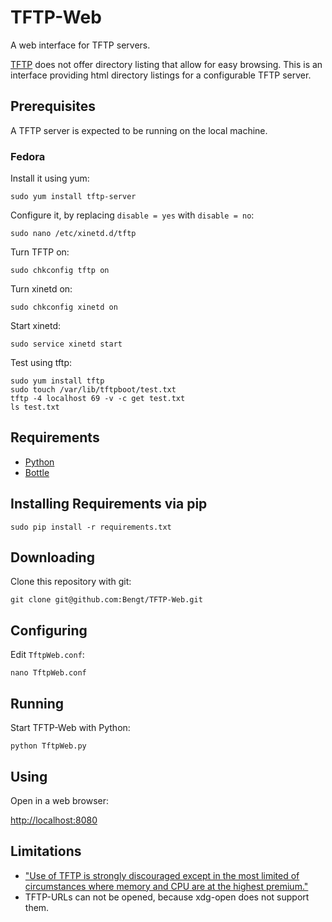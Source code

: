 # TFTP-Web

A web interface for TFTP servers.

[TFTP](http://de.wikipedia.org/wiki/Trivial_File_Transfer_Protocol) does not offer directory listing that allow for easy browsing. This is an interface providing html directory listings for a configurable TFTP server.

## Prerequisites

A TFTP server is expected to be running on the local machine.

### Fedora

Install it using yum:

    sudo yum install tftp-server
    
Configure it, by replacing `disable = yes` with `disable = no`:

    sudo nano /etc/xinetd.d/tftp

Turn TFTP on:

    sudo chkconfig tftp on

Turn xinetd on:

    sudo chkconfig xinetd on

Start xinetd:

    sudo service xinetd start

Test using tftp:

    sudo yum install tftp
    sudo touch /var/lib/tftpboot/test.txt
    tftp -4 localhost 69 -v -c get test.txt
    ls test.txt

## Requirements

-   [Python](http.//python.org)
-   [Bottle](http://bottlepy.org)

## Installing Requirements via pip

    sudo pip install -r requirements.txt

## Downloading

Clone this repository with git:

    git clone git@github.com:Bengt/TFTP-Web.git

## Configuring

Edit `TftpWeb.conf`:

    nano TftpWeb.conf

## Running

Start TFTP-Web with Python:

    python TftpWeb.py
    
## Using

Open in a web browser:

<http://localhost:8080>
    
## Limitations

-   ["Use of TFTP is strongly discouraged except in the most limited of circumstances where memory and CPU are at the highest premium."](http://tools.ietf.org/html/rfc3617#section-5)
-   TFTP-URLs can not be opened, because xdg-open does not support them.

